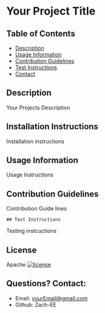 # Your Project Title

  ## Table of Contents
  - [Description](#description)
  - [Usage Information](#usage)
  - [Contribution Guidelines](#contribution)
  - [Test Instructions](#test)
  - [Contact](#email)

  ## Description
  Your Projects Description

  ## Installation Instructions
  Installation instructions

  ## Usage Information
  Usage Instructions
  
  ## Contribution Guidelines
  Contribution Guide lines

    ## Test Instructions
  Testing instcuctions

  ## License 
  Apache
  [![license](https://img.shields.io/badge/license-Apache-blue)](https://shields.io)

  ## Questions? Contact: 
  - Email: yourEmail@gmail.com
  - Github: Zach-EE


